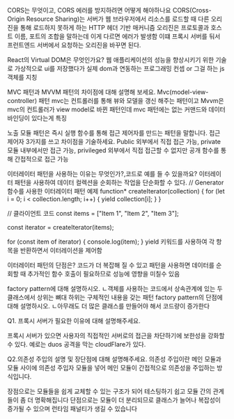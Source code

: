 CORS는 무엇이고, CORS 에러를 방지하려면 어떻게 해야하나요
CORS(Cross-Origin Resource Sharing)는 서버가 웹 브라우저에서 리소스를 로드할 때 다른 오리진을 통해 로드하지 못하게 하는 HTTP 헤더 기반 매커니즘
오리진은 프로토콜과 호스트 이름, 포트의 조합을 말하는데 이게 다르면 에러가 발생함
이떄 프록시 서버를 둬서 프런트엔드 서버에서 요청하는 오리진을 바꾸면 된다.


React의 Virtual DOM은 무엇인가요?
웹 애플리케이션의 성능을 향상시키기 위한 기술로
가상적으로 ui를 저장했다가 실제 dom과 연동하는 프로그래밍 컨셉 or 그걸 하는 js 객체를 지칭


MVC 패턴과 MVVM 패턴의 차이점에 대해 설명해 보세요.
Mvc(model-view-controller) 패턴
mvc는 컨트롤러를 통해 뷰와 모델을 갱신 해주는 패턴이고
Mvvm은  mvc의 컨트롤러가 view model로 바뀐 패턴인데  mvc 패턴에는 없는 커맨드와 데이터 바인딩이 있다는게 특징

노출 모듈 패턴은 즉시 실행 함수를 통해 접근 제어자를 만드는 패턴을 말합니다. 접근 제어자 3가지를 쓰고 차이점을 기술하세요.
Public 외부에서 직접 접근 가능, 
private 모듈 내부에서만 접근 가능, 
privileged 외부에서 직접 접근할 수 없지만 공개 함수를 통해 간접적으로 접근 가능



이터레이터 패턴을 사용하는 이유는 무엇인가?,코드로 예를 들 수 있을까요?
이터레이터 패턴을 사용하여 데이터 컬렉션을 순회하는 작업을 단순화할 수 있다.
// Generator 함수를 사용한 이터레이터 패턴 예제
function* createIterator(collection) {
  for (let i = 0; i < collection.length; i++) {
    yield collection[i];
  }
}

// 클라이언트 코드
const items = ["Item 1", "Item 2", "Item 3"];

const iterator = createIterator(items);

for (const item of iterator) {
  console.log(item);
}
yield 키워드를 사용하여 각 항목을 반환하면서 이터레이션을 제어함



이터레이터 패턴의 단점은?
코드가 더 복잡해 질 수 있고 패턴을 사용하면 데이터를 순회할 때 추가적인 함수 호출이 필요하므로 성능에 영향을 미칠수 있음


factory pattern에 대해 설명하시오.
ㄴ객체를 사용하는 코드에서 상속관계에 있는 두 클래스에서 상위는 뼈대 하위는 구체적인 내용을 갖는 패턴 
factory pattern의 단점에 대해 설명하시오.
ㄴ아무래도 더 많은 클래스를  만들어야 해서 코드량이 증가한다



Q1. 프록시 서버가 필요한 이유에 대해 설명해주세요.

프록시 서버가 있으면 사용자의 직접적인 서버로의 접근을 차단하기에 보한성을 강화할 수 있다.
예로는 duos 공격을 막는 cloudFlare가 있다.

Q2.의존성 주입의 설명 및 장단점에 대해 설명해주세요.
의존성 주입이란 메인 모듈과 모듈 사이에 의존성 주입자 모듈을 넣어 메인 모듈이 간접적으로 의존성을 주입하는 방식입니다.

장점으로는 모듈들을 쉽게 교체할 수 있는 구조가 되어 테스팅하기 쉽고 모듈 간의 관계들이 좀 더 명확해집니다
단점으로는 모듈이 더 분리되므로 클래스가 늘어나 복잡성이 증가될 수 있으며 런타임 패널티가 생길 수 있습니다
